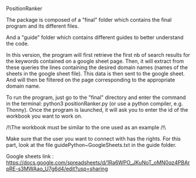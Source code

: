 PositionRanker

The package is composed of a "final" folder which contains the final program and its different files. 

And a "guide" folder which contains different guides to better understand the code.

In this version, the program will first retrieve the first nb of search results for the keywords contained on a google sheet page. Then, it will extract from these queries the lines containing the desired domain names (names of the sheets in the google sheet file). This data is then sent to the google sheet. And will then be filtered on the page corresponding to the appropriate domain name.

To run the program, just go to the "final" directory and enter the command in the terminal: python3 positionRanker.py (or use a python compiler, e.g. Thonny). Once the program is launched, it will ask you to enter the id of the workbook you want to work on.

/!\The workbook must be similar to the one used as an example /!\

Make sure that the user you want to connect with has the rights. For this part, look at the file guidePython~GoogleSheets.txt in the guide folder.

Google sheets link : https://docs.google.com/spreadsheets/d/1Ra6WPO_JKuNoT_oMN0qz4PBArpRE-s3MWAao_U7g6d4/edit?usp=sharing
